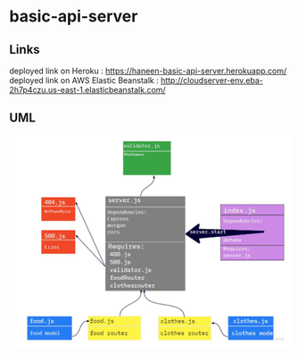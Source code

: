 # basic-api-server
## Links 
deployed link on Heroku : https://haneen-basic-api-server.herokuapp.com/ 
deployed link on AWS Elastic Beanstalk : http://cloudserver-env.eba-2h7p4czu.us-east-1.elasticbeanstalk.com/ 


## UML
![UML](lab3.jpg)